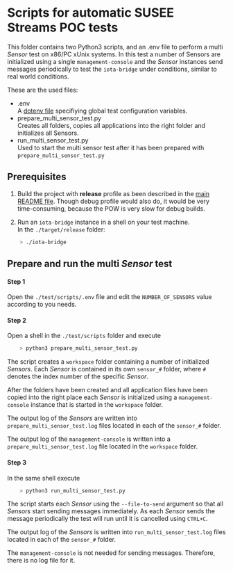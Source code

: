 # Scripts for automatic SUSEE Streams POC tests

This folder contains two Python3 scripts, and an .env file to perform a multi *Sensor* test on x86/PC
xUnix systems. In this test a number of Sensors are initialized using a single `management-console`
and the *Sensor* instances send messages periodically to test the `iota-bridge` under conditions,
similar to real world conditions.

These are the used files:
* .env<br>
  A [dotenv file](https://hexdocs.pm/dotenvy/dotenv-file-format.html) specifiying global test configuration
  variables.
* prepare_multi_sensor_test.py<br>
  Creates all folders, copies all applications into the right folder and initializes all Sensors.
* run_multi_sensor_test.py<br>
  Used to start the multi sensor test after it has been prepared with `prepare_multi_sensor_test.py`
  
## Prerequisites

1) Build the project with **release** profile as been described in the [main README file](../../README.md#for-x86pc-1).
   Though debug profile would also do, it would be very time-consuming, because the POW is very slow for debug builds.

2) Run an `iota-bridge` instance in a shell on your test machine.<br>
   In the `./target/release` folder:
```bash
    > ./iota-bridge
```

## Prepare and run the multi *Sensor* test

#### Step 1 
Open the `./test/scripts/.env` file and edit the `NUMBER_OF_SENSORS` value according to you needs.

#### Step 2
Open a shell in the `./test/scripts` folder and execute
```bash
    > python3 prepare_multi_sensor_test.py
```
The script creates a `workspace` folder containing a number of initialized *Sensors*.
Each *Sensor* is contained in its own `sensor_#` folder, where `#` denotes the index number
of the specific *Sensor*.
   
After the folders have been created and all application files have been copied into the right place
each *Sensor* is initialized using a `management-console` instance that is started in the `workspace` folder.

The output log of the *Sensors* are written into `prepare_multi_sensor_test.log` files located in each of the
`sensor_#` folder.

The output log of the `management-console` is written into a `prepare_multi_sensor_test.log` file located in
the `workspace` folder.


#### Step 3
In the same shell execute
```bash
    > python3 run_multi_sensor_test.py
```
The script starts each *Sensor* using the `--file-to-send` argument so that all *Sensors* start sending messages
immediately. As each *Sensor* sends the message periodically the test will run until it is cancelled using `CTRL+C`.

The output log of the *Sensors* is written into `run_multi_sensor_test.log` files located in each of the
`sensor_#` folder.

The `management-console` is not needed for sending messages. Therefore, there is no log file for it.